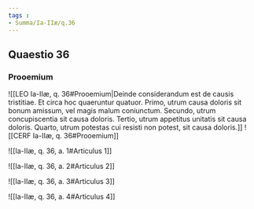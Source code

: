 ```yaml
---
tags : 
- Summa/Ia-IIæ/q.36
---
```


## Quaestio 36

### Prooemium

![[LEO Ia-IIæ, q. 36#Prooemium|Deinde considerandum est de causis tristitiae. Et circa hoc quaeruntur quatuor. Primo, utrum causa doloris sit bonum amissum, vel magis malum coniunctum. Secundo, utrum concupiscentia sit causa doloris. Tertio, utrum appetitus unitatis sit causa doloris. Quarto, utrum potestas cui resisti non potest, sit causa doloris.]]
![[CERF Ia-IIæ, q. 36#Prooemium]]

![[Ia-IIæ, q. 36, a. 1#Articulus 1]]

![[Ia-IIæ, q. 36, a. 2#Articulus 2]]

![[Ia-IIæ, q. 36, a. 3#Articulus 3]]

![[Ia-IIæ, q. 36, a. 4#Articulus 4]]


